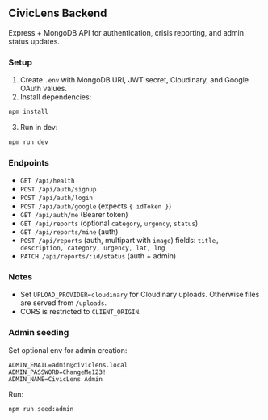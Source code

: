 ## CivicLens Backend

Express + MongoDB API for authentication, crisis reporting, and admin status updates.

### Setup

1. Create `.env` with MongoDB URI, JWT secret, Cloudinary, and Google OAuth values.
2. Install dependencies:
```bash
npm install
```
3. Run in dev:
```bash
npm run dev
```

### Endpoints

- `GET /api/health`
- `POST /api/auth/signup`
- `POST /api/auth/login`
- `POST /api/auth/google` (expects `{ idToken }`)
- `GET /api/auth/me` (Bearer token)
- `GET /api/reports` (optional `category`, `urgency`, `status`)
- `GET /api/reports/mine` (auth)
- `POST /api/reports` (auth, multipart with `image`) fields: `title, description, category, urgency, lat, lng`
- `PATCH /api/reports/:id/status` (auth + admin)

### Notes

- Set `UPLOAD_PROVIDER=cloudinary` for Cloudinary uploads. Otherwise files are served from `/uploads`.
- CORS is restricted to `CLIENT_ORIGIN`.

### Admin seeding

Set optional env for admin creation:

```
ADMIN_EMAIL=admin@civiclens.local
ADMIN_PASSWORD=ChangeMe123!
ADMIN_NAME=CivicLens Admin
```

Run:

```
npm run seed:admin
```


